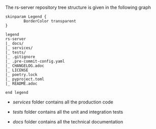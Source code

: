 The rs-server repository tree structure is given in the following graph

    skinparam Legend {
            BorderColor transparent
    }

    legend
    rs-server
    |_ docs/
    |_ services/
    |_ tests/
    |_ .gitignore
    |_ .pre-commit-config.yaml
    |_ CHANGELOG.adoc
    |_ LICENSE
    |_ poetry.lock
    |_ pyproject.toml
    |_ README.adoc

    end legend

-   *services* folder contains all the production code

-   *tests* folder contains all the unit and integration tests

-   *docs* folder contains all the technical documentation
